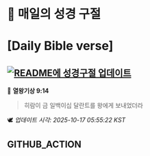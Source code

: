 # 🙏 매일의 성경 구절
# [Daily Bible verse]
## [![README에 성경구절 업데이트](https://github.com/DONGSUKA/first_test/actions/workflows/update-readme-bible.yml/badge.svg)](https://github.com/DONGSUKA/first_test/actions/workflows/update-readme-bible.yml)
<!-- START_BIBLE_VERSE -->
📖 **열왕기상 9:14**
> 히람이 금 일백이십 달란트를 왕에게 보내었더라

🕊️ _업데이트 시각: 2025-10-17 05:55:22 KST_
  <!-- END_BIBLE_VERSE -->
## GITHUB_ACTION
